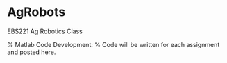 # AgRobots
EBS221 Ag Robotics Class

% Matlab Code Development: 
% Code will be written for each assignment and posted here. 
